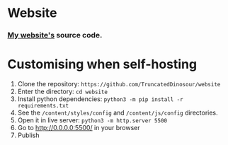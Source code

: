 # Website
### [My website's](https://ari-web.netlify.app) source code.

# Customising when self-hosting
1. Clone the repository: `https://github.com/TruncatedDinosour/website`
2. Enter the directory: `cd website`
3. Install python dependencies: `python3 -m pip install -r requirements.txt`
4. See the `/content/styles/config` and `/content/js/config` directories.
5. Open it in live server: `python3 -m http.server 5500`
6. Go to http://0.0.0.0:5500/ in your browser
7. Publish
